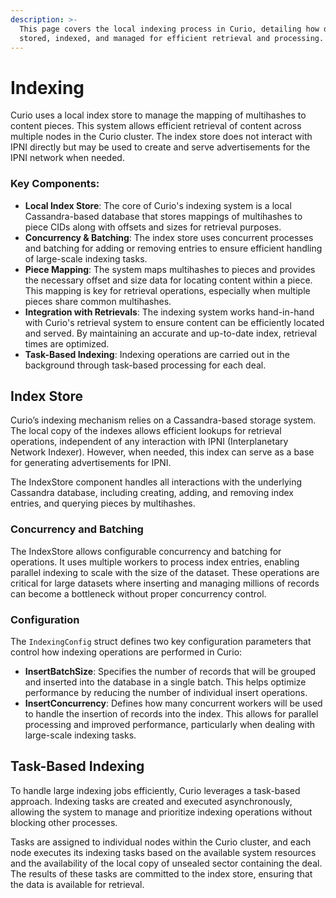 ```yaml
---
description: >-
  This page covers the local indexing process in Curio, detailing how data is
  stored, indexed, and managed for efficient retrieval and processing.
---
```


# Indexing

Curio uses a local index store to manage the mapping of multihashes to content pieces. This system allows efficient retrieval of content across multiple nodes in the Curio cluster. The index store does not interact with IPNI directly but may be used to create and serve advertisements for the IPNI network when needed.

### Key Components:

* **Local Index Store**: The core of Curio's indexing system is a local Cassandra-based database that stores mappings of multihashes to piece CIDs along with offsets and sizes for retrieval purposes.
* **Concurrency & Batching**: The index store uses concurrent processes and batching for adding or removing entries to ensure efficient handling of large-scale indexing tasks.
* **Piece Mapping**: The system maps multihashes to pieces and provides the necessary offset and size data for locating content within a piece. This mapping is key for retrieval operations, especially when multiple pieces share common multihashes.
* **Integration with Retrievals**: The indexing system works hand-in-hand with Curio's retrieval system to ensure content can be efficiently located and served. By maintaining an accurate and up-to-date index, retrieval times are optimized.
* **Task-Based Indexing**: Indexing operations are carried out in the background through task-based processing for each deal.

## Index Store

Curio’s indexing mechanism relies on a Cassandra-based storage system. The local copy of the indexes allows efficient lookups for retrieval operations, independent of any interaction with IPNI (Interplanetary Network Indexer). However, when needed, this index can serve as a base for generating advertisements for IPNI.

The IndexStore component handles all interactions with the underlying Cassandra database, including creating, adding, and removing index entries, and querying pieces by multihashes.

### Concurrency and Batching

The IndexStore allows configurable concurrency and batching for operations. It uses multiple workers to process index entries, enabling parallel indexing to scale with the size of the dataset. These operations are critical for large datasets where inserting and managing millions of records can become a bottleneck without proper concurrency control.

### Configuration

The `IndexingConfig` struct defines two key configuration parameters that control how indexing operations are performed in Curio:

* **InsertBatchSize**: Specifies the number of records that will be grouped and inserted into the database in a single batch. This helps optimize performance by reducing the number of individual insert operations.
* **InsertConcurrency**: Defines how many concurrent workers will be used to handle the insertion of records into the index. This allows for parallel processing and improved performance, particularly when dealing with large-scale indexing tasks.

## Task-Based Indexing

To handle large indexing jobs efficiently, Curio leverages a task-based approach. Indexing tasks are created and executed asynchronously, allowing the system to manage and prioritize indexing operations without blocking other processes.

Tasks are assigned to individual nodes within the Curio cluster, and each node executes its indexing tasks based on the available system resources and the availability of the local copy of unsealed sector containing the deal. The results of these tasks are committed to the index store, ensuring that the data is available for retrieval.
